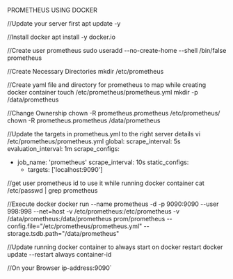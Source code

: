 PROMETHEUS USING DOCKER

//Update your server first
apt update -y

//Install docker 
apt install -y docker.io

//Create user prometheus
sudo useradd --no-create-home --shell /bin/false prometheus

//Create Necessary Directories
mkdir /etc/prometheus

//Create yaml file and directory for prometheus to map while creating docker container
touch /etc/prometheus/prometheus.yml
mkdir -p /data/prometheus 

//Change Ownership
chown -R prometheus.prometheus /etc/prometheus/
chown -R prometheus.prometheus /data/prometheus

//Update the targets in prometheus.yml to the right server details
vi /etc/prometheus/prometheus.yml
global:
  scrape_interval: 5s
  evaluation_interval: 1m
scrape_configs:
  - job_name: 'prometheus'
    scrape_interval: 10s
    static_configs:
      - targets: ['localhost:9090']

//get user prometheus id to use it while running docker container
cat /etc/passwd | grep prometheus    

//Execute docker
docker run --name  prometheus -d -p 9090:9090  --user 998:998 --net=host -v /etc/prometheus:/etc/prometheus -v /data/prometheus:/data/prometheus prom/prometheus --config.file="/etc/prometheus/prometheus.yml" --storage.tsdb.path="/data/prometheus"

//Update running docker container to always start on docker restart
docker update --restart always  container-id

//On your Browser
ip-address:9090`